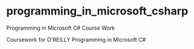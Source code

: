 # programming_in_microsoft_csharp
Programming in Microsoft C# Course Work


Coursework for O'REILLY Programming in Microsoft C#

